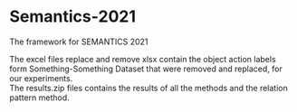 # Semantics-2021
The framework for SEMANTICS 2021


The excel files replace and remove xlsx contain the object action labels form Something-Something Dataset that were removed and replaced, for our experiments.\
The results.zip files contains the results of all the methods and the relation pattern method.

